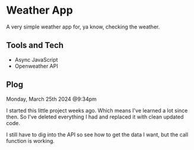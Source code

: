 # Weather App
A very simple weather app for, ya know, checking the weather.

## Tools and Tech
- Async JavaScript
- Openweather API

## Plog

Monday, March 25th 2024 @9:34pm

I started this little project weeks ago. Which means I've learned a lot since then. So I've deleted everything I had and replaced it with clean updated code.

I still have to dig into the API so see how to get the data I want, but the call function is working.